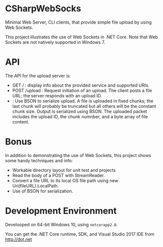 # CSharpWebSocks
Minimal Web Server, CLI clients, that provide simple file upload by using Web Sockets.

This project illustrates the use of Web Sockets in .NET Core. Note that Web Sockets are not natively supported in Windows 7.

# API

The API for the upload server is:

* GET / : display info about the provided service and supported URIs.    
* POST /upload : Request initiation of an upload. The client posts a file URL; the server responds with an upload ID.
* <Web Socket> : Use BSON to serialize upload. A file is uploaded in fixed chunks; the last chunk will probably be truncated but all others will be the constant chunk size. Output is serialized using BSON. The uploaded packet includes the upload ID, the chunk numnber, and a byte array of file content.

# Bonus

In addition to demonstrating the use of Web Sockets, this project shows some handy 
techniques and info: 

* Workable directory layout for unit test and projects
* Read the body of a POST with StreamReader.
* Convert a file URL to its local OS file path using new Uri(fileURL).LocalPath.
* Use of BSON for serialization.

# Development Environment

Develooped on 64-bit Windows 10, using ```netcorapp2.0```.

You can get the .NET Core runtime, SDK, and Visual Studio 2017 IDE from http://dot.net
